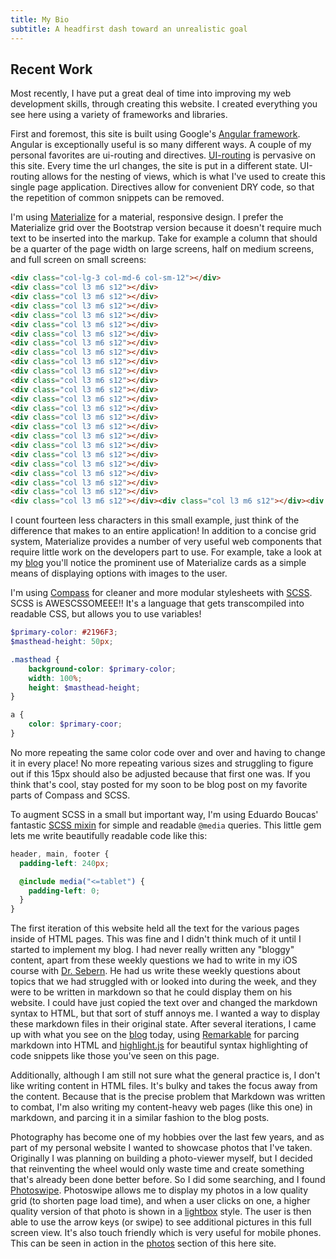 ```yaml
---
title: My Bio
subtitle: A headfirst dash toward an unrealistic goal
---
```


## Recent Work

Most recently, I have put a great deal of time into improving my web development skills, through creating this website. I created everything you see here using a variety of frameworks and libraries.

First and foremost, this site is built using Google's [Angular framework][angular]. Angular is exceptionally useful is so many different ways. A couple of my personal favorites are ui-routing and directives. [UI-routing][ui-router] is pervasive on this site. Every time the url changes, the site is put in a different state. UI-routing allows for the nesting of views, which is what I've used to create this single page application. Directives allow for convenient DRY code, so that the repetition of common snippets can be removed.

I'm using [Materialize][materialize] for a material, responsive design. I prefer the Materialize grid over the Bootstrap version because it doesn't require much text to be inserted into the markup. Take for example a column that should be a quarter of the page width on large screens, half on medium screens, and full screen on small screens:

```html
<div class="col-lg-3 col-md-6 col-sm-12"></div>
<div class="col l3 m6 s12"></div>
<div class="col l3 m6 s12"></div>
<div class="col l3 m6 s12"></div>
<div class="col l3 m6 s12"></div>
<div class="col l3 m6 s12"></div>
<div class="col l3 m6 s12"></div>
<div class="col l3 m6 s12"></div>
<div class="col l3 m6 s12"></div>
<div class="col l3 m6 s12"></div>
<div class="col l3 m6 s12"></div>
<div class="col l3 m6 s12"></div>
<div class="col l3 m6 s12"></div>
<div class="col l3 m6 s12"></div>
<div class="col l3 m6 s12"></div>
<div class="col l3 m6 s12"></div>
<div class="col l3 m6 s12"></div>
<div class="col l3 m6 s12"></div>
<div class="col l3 m6 s12"></div>
<div class="col l3 m6 s12"></div>
<div class="col l3 m6 s12"></div>
<div class="col l3 m6 s12"></div>
<div class="col l3 m6 s12"></div>
<div class="col l3 m6 s12"></div>
<div class="col l3 m6 s12"></div><div class="col l3 m6 s12"></div><div class="col l3 m6 s12"></div><div class="col l3 m6 s12"></div><div class="col l3 m6 s12"></div><div class="col l3 m6 s12"></div><div class="col l3 m6 s12"></div><div class="col l3 m6 s12"></div><div class="col l3 m6 s12"></div>s
```

I count fourteen less characters in this small example, just think of the difference that makes to an entire application!  In addition to a concise grid system, Materialize provides a number of very useful web components that require little work on the developers part to use.  For example, take a look at my [blog][blog] you'll notice the prominent use of Materialize cards as a simple means of displaying options with images to the user.

I'm using [Compass][compass] for cleaner and more modular stylesheets with [SCSS][sass].  SCSS is AWESCSSOMEEE!! It's a language that gets transcompiled into readable CSS, but allows you to use variables!

```scss
$primary-color: #2196F3;
$masthead-height: 50px;

.masthead {
    background-color: $primary-color;
    width: 100%;
    height: $masthead-height;
}

a {
    color: $primary-coor;
}
```

No more repeating the same color code over and over and having to change it in every place!  No more repeating various sizes and struggling to figure out if this 15px should also be adjusted because that first one was.  If you think that's cool, stay posted for my soon to be blog post on my favorite parts of Compass and SCSS.

To augment SCSS in a small but important way, I'm using Eduardo Boucas' fantastic [SCSS mixin][media-query] for simple and readable `@media` queries.  This little gem lets me write beautifully readable code like this:

```scss
header, main, footer {
  padding-left: 240px;

  @include media("<=tablet") {
    padding-left: 0;
  }
}
```

The first iteration of this website held all the text for the various pages inside of HTML pages.  This was fine and I didn't think much of it until I started to implement my blog.  I had never really written any "bloggy" content, apart from these weekly questions we had to write in my iOS course with [Dr. Sebern][sebern].  He had us write these weekly questions about topics that we had struggled with or looked into during the week, and they were to be written in markdown so that he could display them on his website.  I could have just copied the text over and changed the markdown syntax to HTML, but that sort of stuff annoys me.  I wanted a way to display these markdown files in their original state.  After several iterations, I came up with what you see on the [blog][blog] today, using [Remarkable][remarkable] for parcing markdown into HTML and [highlight.js][highlightjs] for beautiful syntax highlighting of code snippets like those you've seen on this page.

Additionally, although I am still not sure what the general practice is, I don't like writing content in HTML files.  It's bulky and takes the focus away from the content.  Because that is the precise problem that Markdown was written to combat, I'm also writing my content-heavy web pages (like this one) in markdown, and parcing it in a similar fashion to the blog posts.

Photography has become one of my hobbies over the last few years, and as part of my personal website I wanted to showcase photos that I've taken.  Originally I was planning on building a photo-viewer myself, but I decided that reinventing the wheel would only waste time and create something that's already been done better before.  So I did some searching, and I found [Photoswipe][photoswipe].  Photoswipe allows me to display my photos in a low quality grid (to shorten page load time), and when a user clicks on one, a higher quality version of that photo is shown in a [lightbox][lightbox] style.  The user is then able to use the arrow keys (or swipe) to see additional pictures in this full screen view.  It's also touch friendly which is very useful for mobile phones.  This can be seen in action in the [photos][photos] section of this here site.


[angular]: https://angularjs.org
[ui-router]: https://github.com/angular-ui/ui-router
[materialize]: http://materializecss.com
[compass]: http://compass-style.org
[sass]: http://sass-lang.com
[media-query]: https://css-tricks.com/approaches-media-queries-sass
[sebern]: http://seprof.sebern.com
[remarkable]: https://github.com/jonschlinkert/remarkable
[highlightjs]: https://highlightjs.org
[photoswipe]: http://photoswipe.com
[lightbox]: http://lokeshdhakar.com/projects/lightbox2

[blog]: #/blog/categories
[photos]: #/photos
